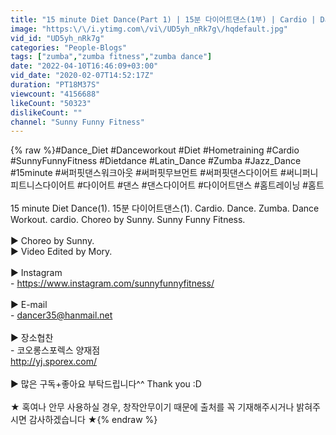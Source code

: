 ```yaml
---
title: "15 minute Diet Dance(Part 1) | 15분 다이어트댄스(1부) | Cardio | Dance | Diet | 홈트 | 댄스다이어트"
image: "https:\/\/i.ytimg.com\/vi\/UD5yh_nRk7g\/hqdefault.jpg"
vid_id: "UD5yh_nRk7g"
categories: "People-Blogs"
tags: ["zumba","zumba fitness","zumba dance"]
date: "2022-04-10T16:46:09+03:00"
vid_date: "2020-02-07T14:52:17Z"
duration: "PT18M37S"
viewcount: "4156688"
likeCount: "50323"
dislikeCount: ""
channel: "Sunny Funny Fitness"
---
```

{% raw %}#Dance_Diet #Danceworkout #Diet #Hometraining #Cardio #SunnyFunnyFitness #Dietdance #Latin_Dance #Zumba #Jazz_Dance #15minute #써퍼핏댄스워크아웃 #써퍼핏무브먼트 #써퍼핏댄스다이어트 #써니퍼니피트니스다이어트 #다이어트 #댄스 #댄스다이어트 #다이어트댄스 #홈트레이닝 #홈트<br /><br />15 minute Diet Dance(1). 15분 다이어트댄스(1). Cardio. Dance. Zumba. Dance Workout. cardio. Choreo by Sunny. Sunny Funny Fitness. <br /><br />▶ Choreo by Sunny.<br />▶ Video Edited by Mory. <br /><br />▶ Instagram<br />- <a rel="nofollow" target="blank" href="https://www.instagram.com/sunnyfunnyfitness/">https://www.instagram.com/sunnyfunnyfitness/</a><br /><br />▶ E-mail<br />- dancer35@hanmail.net<br /><br />▶ 장소협찬 <br />- 코오롱스포렉스 양재점<br /> <a rel="nofollow" target="blank" href="http://yj.sporex.com/">http://yj.sporex.com/</a><br /><br />▶ 많은 구독+좋아요 부탁드립니다^^ Thank you :D<br /><br />★ 혹여나 안무 사용하실 경우, 창작안무이기 때문에 출처를 꼭 기재해주시거나 밝혀주시면 감사하겠습니다 ★{% endraw %}
